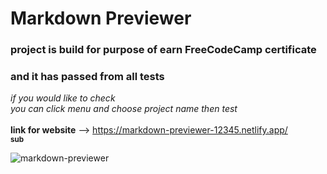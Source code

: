 # Markdown Previewer
### project is build for purpose of earn FreeCodeCamp certificate </br>
### and it has passed from all tests </br>
*if you would like to check* </br>
*you can click menu and choose project name then test* </br>
</br>
**link for website** --> https://markdown-previewer-12345.netlify.app/ </br>
<sub>**sub**</sub>

![markdown-previewer](https://user-images.githubusercontent.com/71097499/222896918-5bea27dd-f01e-46cb-80ea-7e6e709d0f04.png)

